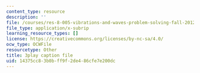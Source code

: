 ```yaml
---
content_type: resource
description: ''
file: /courses/res-8-005-vibrations-and-waves-problem-solving-fall-2012/14375cc83b0bff9f2de486cfe7e200dc_j1ADxLi1wYg.srt
file_type: application/x-subrip
learning_resource_types: []
license: https://creativecommons.org/licenses/by-nc-sa/4.0/
ocw_type: OCWFile
resourcetype: Other
title: 3play caption file
uid: 14375cc8-3b0b-ff9f-2de4-86cfe7e200dc
---
```

